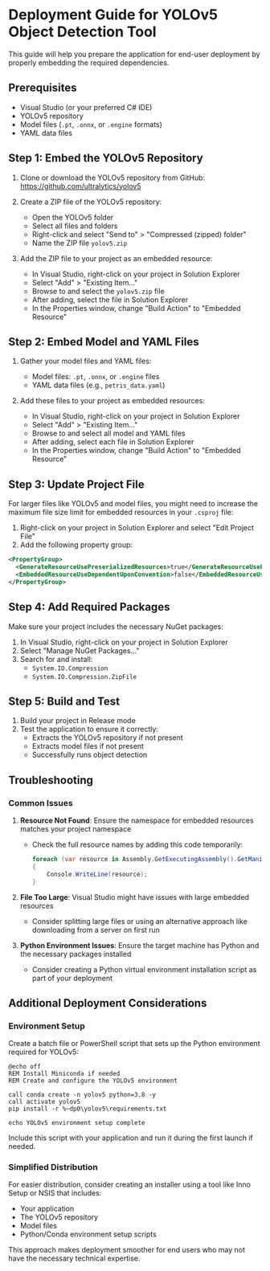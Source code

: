 # Deployment Guide for YOLOv5 Object Detection Tool

This guide will help you prepare the application for end-user deployment by properly embedding the required dependencies.

## Prerequisites

- Visual Studio (or your preferred C# IDE)
- YOLOv5 repository
- Model files (`.pt`, `.onnx`, or `.engine` formats)
- YAML data files

## Step 1: Embed the YOLOv5 Repository

1. Clone or download the YOLOv5 repository from GitHub: https://github.com/ultralytics/yolov5

2. Create a ZIP file of the YOLOv5 repository:
   - Open the YOLOv5 folder
   - Select all files and folders
   - Right-click and select "Send to" > "Compressed (zipped) folder"
   - Name the ZIP file `yolov5.zip`

3. Add the ZIP file to your project as an embedded resource:
   - In Visual Studio, right-click on your project in Solution Explorer
   - Select "Add" > "Existing Item..."
   - Browse to and select the `yolov5.zip` file
   - After adding, select the file in Solution Explorer
   - In the Properties window, change "Build Action" to "Embedded Resource"

## Step 2: Embed Model and YAML Files

1. Gather your model files and YAML files:
   - Model files: `.pt`, `.onnx`, or `.engine` files
   - YAML data files (e.g., `petris_data.yaml`)

2. Add these files to your project as embedded resources:
   - In Visual Studio, right-click on your project in Solution Explorer
   - Select "Add" > "Existing Item..."
   - Browse to and select all model and YAML files
   - After adding, select each file in Solution Explorer
   - In the Properties window, change "Build Action" to "Embedded Resource"

## Step 3: Update Project File

For larger files like YOLOv5 and model files, you might need to increase the maximum file size limit for embedded resources in your `.csproj` file:

1. Right-click on your project in Solution Explorer and select "Edit Project File"
2. Add the following property group:

```xml
<PropertyGroup>
  <GenerateResourceUsePreserializedResources>true</GenerateResourceUsePreserializedResources>
  <EmbeddedResourceUseDependentUponConvention>false</EmbeddedResourceUseDependentUponConvention>
</PropertyGroup>
```

## Step 4: Add Required Packages

Make sure your project includes the necessary NuGet packages:

1. In Visual Studio, right-click on your project in Solution Explorer
2. Select "Manage NuGet Packages..."
3. Search for and install:
   - `System.IO.Compression`
   - `System.IO.Compression.ZipFile`

## Step 5: Build and Test

1. Build your project in Release mode
2. Test the application to ensure it correctly:
   - Extracts the YOLOv5 repository if not present
   - Extracts model files if not present
   - Successfully runs object detection

## Troubleshooting

### Common Issues

1. **Resource Not Found**: Ensure the namespace for embedded resources matches your project namespace
   - Check the full resource names by adding this code temporarily:
     ```csharp
     foreach (var resource in Assembly.GetExecutingAssembly().GetManifestResourceNames())
     {
         Console.WriteLine(resource);
     }
     ```

2. **File Too Large**: Visual Studio might have issues with large embedded resources
   - Consider splitting large files or using an alternative approach like downloading from a server on first run

3. **Python Environment Issues**: Ensure the target machine has Python and the necessary packages installed
   - Consider creating a Python virtual environment installation script as part of your deployment

## Additional Deployment Considerations

### Environment Setup

Create a batch file or PowerShell script that sets up the Python environment required for YOLOv5:

```batch
@echo off
REM Install Miniconda if needed
REM Create and configure the YOLOv5 environment

call conda create -n yolov5 python=3.8 -y
call activate yolov5
pip install -r %~dp0\yolov5\requirements.txt

echo YOLOv5 environment setup complete
```

Include this script with your application and run it during the first launch if needed.

### Simplified Distribution

For easier distribution, consider creating an installer using a tool like Inno Setup or NSIS that includes:
- Your application
- The YOLOv5 repository
- Model files
- Python/Conda environment setup scripts

This approach makes deployment smoother for end users who may not have the necessary technical expertise. 